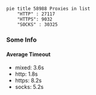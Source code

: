 
```mermaid
pie title 58988 Proxies in list
    "HTTP" : 27117
    "HTTPS": 9032
    "SOCKS" : 30325
```

### Some Info
#### Average Timeout

- mixed: 3.6s
- http: 1.8s
- https: 8.2s
- socks: 5.2s
